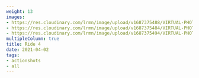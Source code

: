 ```yaml
---
weight: 13
images:
- https://res.cloudinary.com/lrmn/image/upload/v1687375488/VIRTUAL-PHOTOGRAPHY/ride4/30_rptlxm.png
- https://res.cloudinary.com/lrmn/image/upload/v1687375484/VIRTUAL-PHOTOGRAPHY/ride4/31_aa5j0k.png
- https://res.cloudinary.com/lrmn/image/upload/v1687375494/VIRTUAL-PHOTOGRAPHY/ride4/29_g3ljie.png
multipleColumn: true
title: Ride 4
date: 2021-04-02
tags:
- actionshots
- all
---
```


